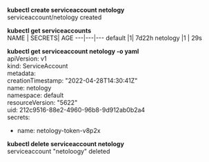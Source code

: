 **kubectl create serviceaccount netology**  
serviceaccount/netology created


**kubectl get serviceaccounts**  
NAME    |   SECRETS|   AGE
---|---|---
default    |1|         7d22h
netology   |1  |       29s

**kubectl get serviceaccount netology -o yaml**  
apiVersion: v1  
kind: ServiceAccount  
metadata:  
  creationTimestamp: "2022-04-28T14:30:41Z"  
  name: netology  
  namespace: default   
  resourceVersion: "5622"  
  uid: 212c9516-88e2-4960-96b8-9d912ab0b2a4  
secrets:  
- name: netology-token-v8p2x  

**kubectl delete serviceaccount netology**  
serviceaccount "netoloogy" deleted
